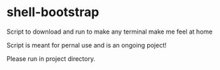 # shell-bootstrap
Script to download and run to make any terminal make me feel at home


Script is meant for pernal use and is an ongoing poject! 

Please run in project directory. 
